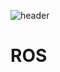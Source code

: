 ![header](https://capsule-render.vercel.app/api?type=transparent&color=auto&height=90&section=header&text=software%20capstone%20design&fontSize=30&fontColor=A9280C)

# ROS
